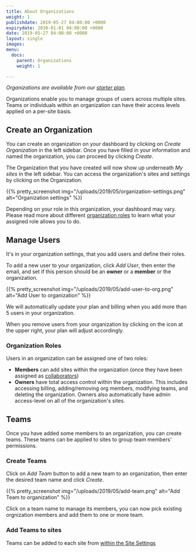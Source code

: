 ```yaml
---
title: About Organizations
weight: 1
publishdate: 2019-05-27 04:00:00 +0000
expirydate: 2030-01-01 04:00:00 +0000
date: 2019-05-27 04:00:00 +0000
layout: single
images:
menu:
  docs:
    parent: Organizations
    weight: 1

---
```


_Organizations are available from our [starter plan](/pricing)._

Organizations enable you to manage groups of users across multiple sites. Teams or individuals within an organization can have their access levels applied on a per-site basis.

## Create an Organization

You can create an organization on your dashboard by clicking on _Create Organization_ in the left sidebar.
Once you have filled in your information and named the organization, you can proceed by clicking _Create_.

The Organization that you have created will now show up underneath _My sites_ in the left sidebar. You can access the organization's sites and settings by clicking on the Organization.

{{% pretty_screenshot img="/uploads/2019/05/organization-settings.png" alt="Organization settings" %}}

Depending on your role in this organization, your dashboard may vary. Please read more about different [organization roles](#organization-roles) to learn what your assigned role allows you to do.

## Manage Users

It's in your organization settings, that you add users and define their roles.

To add a new user to your organization, click _Add User_, then enter the email, and set if this person should be an **owner** or a **member** or the organization.

{{% pretty_screenshot img="/uploads/2019/05/add-user-to-org.png" alt="Add User to organization" %}}

We will automatically update your plan and billing when you add more than 5 users in your organization.

When you remove users from your organization by clicking on the icon at the upper right, your plan will adjust accordingly.

### Organization Roles

Users in an organization can be assigned one of two roles:

- **Members** can add sites within the organization (once they have been assigned as [collaborators](/docs/settings/collaborators/))
- **Owners** have total access control within the organization. This includes accessing billing, adding/removing org members, modifying teams, and deleting the organization. Owners also automatically have admin access-level on all of the organization's sites.

## Teams

Once you have added some members to an organization, you can create teams. These teams can be applied to sites to group team members' permissions.

### Create Teams

Click on _Add Team_ button to add a new team to an organization, then enter the desired team name and click _Create_.

{{% pretty_screenshot img="/uploads/2019/05/add-team.png" alt="Add Team to organization" %}}

Click on a team name to manage its members, you can now pick existing orgnization members and add them to one or more team.

### Add Teams to sites

Teams can be added to each site from [within the Site Settings](/docs/settings/collaborators/#teams)
